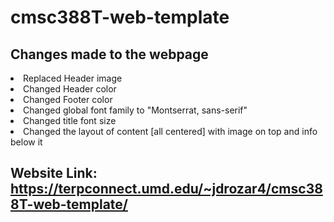 # cmsc388T-web-template

## Changes made to the webpage
<li>Replaced Header image</li>
<li>Changed Header color</li>
<li>Changed Footer color</li>
<li>Changed global font family to  "Montserrat, sans-serif"</li>
<li>Changed title font size</li>
<li>Changed the layout of content [all centered] with image on top and info below it</li>

## Website Link: https://terpconnect.umd.edu/~jdrozar4/cmsc388T-web-template/
